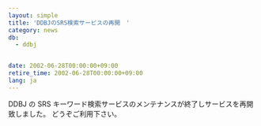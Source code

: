 ```yaml
---
layout: simple
title: 'DDBJのSRS検索サービスの再開　'
category: news
db:
  - ddbj


date: 2002-06-28T00:00:00+09:00
retire_time: 2002-06-28T00:00:00+09:00
lang: ja
---
```


DDBJ の SRS キーワード検索サービスのメンテナンスが終了しサービスを再開致しました。 どうぞご利用下さい。
